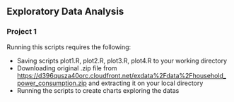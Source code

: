 ## Exploratory Data Analysis
### Project 1

Running this scripts requires the following:

 * Saving scripts plot1.R, plot2.R, plot3.R, plot4.R to your working directory
 * Downloading original .zip file from https://d396qusza40orc.cloudfront.net/exdata%2Fdata%2Fhousehold_power_consumption.zip and extracting it on your local directory
 * Running the scripts to create charts exploring the datas
